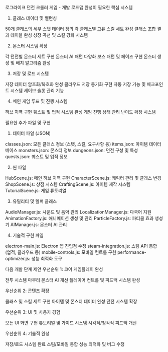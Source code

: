 로그라이크 던전 크롤러 게임 - 개발 로드맵
완성이 필요한 핵심 시스템

1. 클래스 데이터 및 밸런싱

50개 클래스의 세부 스탯 데이터 정의
각 클래스별 고유 스킬 세트 완성
클래스 조합 결과 테이블 완성
성장 곡선 및 스킬 강화 시스템

2. 몬스터 시스템 확장

각 던전별 몬스터 세트 구현
몬스터 AI 패턴 다양화
보스 패턴 및 페이즈 구현
몬스터 생성 및 배치 알고리즘 완성

3. 저장 및 로드 시스템

저장 데이터 암호화/복호화 완성
클라우드 저장 동기화 구현
자동 저장 기능 및 체크포인트 시스템
세이브 슬롯 관리 기능

4. 메인 게임 루프 및 진행 시스템

허브 지역 구현
퀘스트 및 업적 시스템 완성
게임 진행 상태 관리
난이도 확장 시스템

필요한 추가 파일 및 구현
1. 데이터 파일 (JSON)

classes.json: 모든 클래스 정보 (스탯, 스킬, 요구사항 등)
items.json: 아이템 데이터베이스
monsters.json: 몬스터 정보
dungeons.json: 던전 구성 및 특성
quests.json: 퀘스트 및 업적 정보

2. 씬 파일

HubScene.js: 메인 허브 지역 구현
CharacterScene.js: 캐릭터 관리 및 클래스 변경
ShopScene.js: 상점 시스템
CraftingScene.js: 아이템 제작 시스템
TutorialScene.js: 게임 튜토리얼

3. 유틸리티 및 헬퍼 클래스

AudioManager.js: 사운드 및 음악 관리
LocalizationManager.js: 다국어 지원
AnimationFactory.js: 애니메이션 생성 및 관리
ParticleFactory.js: 파티클 효과 생성기
AIManager.js: 몬스터 AI 관리

4. 기술적 구현 파일

electron-main.js: Electron 앱 진입점 수정
steam-integration.js: 스팀 API 통합 (업적, 클라우드 등)
mobile-controls.js: 모바일 컨트롤 구현
performance-optimizer.js: 성능 최적화 도구

다음 개발 단계 제안
우선순위 1: 코어 게임플레이 완성

전투 시스템 마무리
몬스터 AI 개선
플레이어 컨트롤 및 피드백 시스템 완성

우선순위 2: 콘텐츠 확장

클래스 및 스킬 세트 구현
아이템 및 몬스터 데이터 완성
던전 시스템 확장

우선순위 3: UI 및 사용자 경험

모든 UI 화면 구현
튜토리얼 및 가이드 시스템
시각적/청각적 피드백 개선

우선순위 4: 기술적 완성

저장/로드 시스템 완료
스팀/모바일 통합
성능 최적화 및 버그 수정